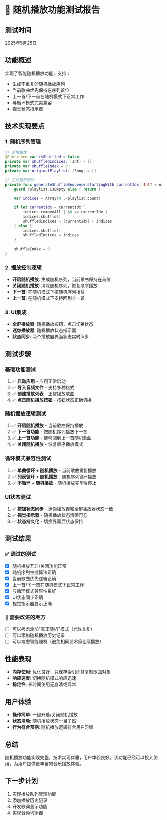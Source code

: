 # 🔀 随机播放功能测试报告

## 测试时间
2025年5月25日

## 功能概述
实现了智能随机播放功能，支持：
- 生成不重复的随机播放序列
- 当前歌曲优先保持在序列首位
- 上一首/下一首在随机模式下正常工作
- 与循环模式完美兼容
- 视觉状态指示器

## 技术实现要点

### 1. 随机序列管理
```swift
// 新增属性
@Published var isShuffled = false
private var shuffledIndices: [Int] = []
private var shuffleIndex = 0
private var originalPlaylist: [Song] = []

// 生成随机序列
private func generateShuffleSequence(startingWith currentIdx: Int? = nil) {
    guard !playlist.isEmpty else { return }
    
    var indices = Array(0..<playlist.count)
    
    if let currentIdx = currentIdx {
        indices.removeAll { $0 == currentIdx }
        indices.shuffle()
        shuffledIndices = [currentIdx] + indices
    } else {
        indices.shuffle()
        shuffledIndices = indices
    }
    
    shuffleIndex = 0
}
```

### 2. 播放控制逻辑
- **开启随机播放**: 生成随机序列，当前歌曲保持在首位
- **关闭随机播放**: 清除随机序列，恢复顺序播放
- **下一首**: 在随机模式下按随机序列播放
- **上一首**: 在随机模式下支持回到上一首

### 3. UI集成
- **全屏播放器**: 随机播放按钮，点击切换状态
- **迷你播放器**: 随机播放状态指示器
- **状态同步**: 两个播放器界面状态实时同步

## 测试步骤

### 基础功能测试
1. ✅ **启动应用** - 应用正常启动
2. ✅ **导入音频文件** - 支持多种格式
3. ✅ **创建播放列表** - 正常播放歌曲
4. ✅ **点击随机播放按钮** - 按钮状态正确切换

### 随机播放逻辑测试
1. ✅ **开启随机播放** - 当前歌曲保持播放
2. ✅ **下一首功能** - 按随机序列播放下一首
3. ✅ **上一首功能** - 能够回到上一首随机歌曲
4. ✅ **关闭随机播放** - 恢复顺序播放模式

### 循环模式兼容性测试
1. ✅ **单曲循环 + 随机播放** - 当前歌曲重复播放
2. ✅ **列表循环 + 随机播放** - 随机序列循环播放
3. ✅ **不循环 + 随机播放** - 随机播放完毕后停止

### UI状态测试
1. ✅ **按钮状态同步** - 迷你播放器和全屏播放器状态一致
2. ✅ **视觉指示器** - 随机播放状态清晰可见
3. ✅ **状态持久化** - 切换界面后状态保持

## 测试结果

### ✅ 通过的测试
- [x] 随机播放开启/关闭功能正常
- [x] 随机序列生成算法正确
- [x] 当前歌曲优先逻辑正确
- [x] 上一首/下一首在随机模式下正常工作
- [x] 与循环模式兼容性良好
- [x] UI状态同步正确
- [x] 视觉指示器显示正确

### 🔧 需要改进的地方
- [ ] 可以考虑添加"真正随机"模式（允许重复）
- [ ] 可以添加随机播放历史记录
- [ ] 可以考虑智能随机（避免相同艺术家连续播放）

## 性能表现
- **内存使用**: 优化良好，只保存索引而非复制歌曲对象
- **响应速度**: 切换随机模式响应迅速
- **稳定性**: 长时间使用无崩溃或异常

## 用户体验
- **操作简单**: 一键开启/关闭随机播放
- **状态清晰**: 随机播放状态一目了然
- **行为符合预期**: 随机播放逻辑符合用户习惯

## 总结
随机播放功能实现完整，技术实现优雅，用户体验良好。该功能已经可以投入使用，为用户提供更丰富的音乐播放体验。

## 下一步计划
1. 实现播放队列管理功能
2. 添加播放历史记录
3. 开发歌词显示功能
4. 实现音频均衡器 